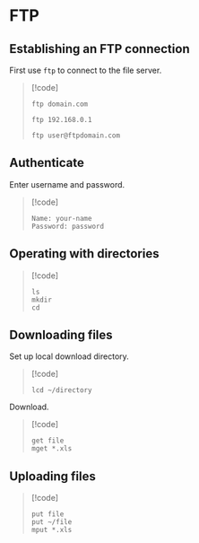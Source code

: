 # FTP

## Establishing an FTP connection

First use `ftp` to connect to the file server.

> [!code]
> ``` console
> ftp domain.com
> 
> ftp 192.168.0.1
> 
> ftp user@ftpdomain.com
> ```

## Authenticate

Enter username and password.

> [!code]
> ```console
> Name: your-name
> Password: password
> ```

## Operating with directories


> [!code]
> ```console
> ls
> mkdir
> cd
> ```

## Downloading files

Set up local download directory.
> [!code]
> ```console
> lcd ~/directory
> ```

Download.
> [!code]
> ```console
> get file
> mget *.xls
> ```

## Uploading files

> [!code]
> ```console
> put file
> put ~/file
> mput *.xls
> ```
